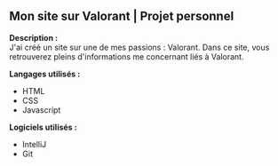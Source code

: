 ## Mon site sur Valorant | Projet personnel
**Description :**  
J'ai créé un site sur une de mes passions : Valorant. Dans ce site, vous retrouverez pleins d'informations me concernant liés à Valorant.

**Langages utilisés :**
- HTML
- CSS
- Javascript

**Logiciels utilisés :**
- IntelliJ
- Git
